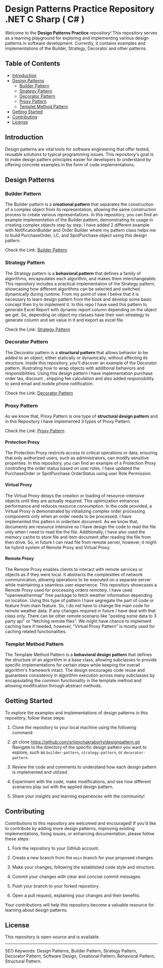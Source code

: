 # Design Patterns Practice Repository .NET C Sharp ( C# )

Welcome to the **Design Patterns Practice** repository! This repository serves as a learning playground for exploring and implementing various design patterns in software development. Currently, it contains examples and implementations of the Builder, Strategy, Decorator and other patterns. 

## Table of Contents

- [Introduction](#introduction)
- [Design Patterns](#design-patterns)
  - [Builder Pattern](#builder-pattern)
  - [Strategy Pattern](#strategy-pattern)
  - [Decorator Pattern](#decorator-pattern)
  - [Proxy Pattern](#proxy-pattern)
  - [Templet Method Pattern](#templet-method-pattern)
- [Getting Started](#getting-started)
- [Contributing](#contributing)
- [License](#license)

## Introduction

Design patterns are vital tools for software engineering that offer tested, reusable solutions to typical programming issues. This repository's goal is to make design pattern principles easier for developers to understand by offering concrete examples in the form of code implementations. 

## Design Patterns

### Builder Pattern

The Builder pattern is a **creational pattern** that separates the construction of a complex object from its representation, allowing the same construction process to create various representations. In this repository, you can find an example implementation of the Builder pattern, demonstrating its usage in creating complex objects step by step. I have added 2 different example with NotificationBuilder and Order Builder where my pattern class helps me to build PurchaseOrder, LC, and SpotPurchase object using this design pattern.

Check the Link: [Builder Pattern](https://github.com/srijonchakraborty/designpattern/tree/main/DesignPattern/BuilderPattern)

### Strategy Pattern

The Strategy pattern is a **behavioral pattern** that defines a family of algorithms, encapsulates each algorithm, and makes them interchangeable. This repository includes a practical implementation of the Strategy pattern, showcasing how different algorithms can be selected and switched dynamically during runtime. From my point of view I belive that it is necessary to learn design pattern from the book and develop some basic concept then try to implement it. In this repo I have used this pattern to generate Excel Report with dynamic report column depending on the object we get. So, depending on object my classes have their own streategy to generate column and set value in it and export as excel file.

Check the Link: [Strategy Pattern](https://github.com/srijonchakraborty/designpattern/tree/main/DesignPattern/StrategyPattern)

### Decorator Pattern

The Decorator pattern is a **structural pattern** that allows behavior to be added to an object, either statically or dynamically, without affecting its structure. Inside this repository, you'll discover an example of the Decorator pattern, illustrating how to wrap objects with additional behaviors and responsibilities. Using this design pattern I have implementation purchase order tax, discount , shipping fee calculation and also added responsibility to send email and mobile phone notification.

Check the Link: [Decorator Pattern](https://github.com/srijonchakraborty/designpattern/tree/main/DesignPattern/DecoratorPattern)

### Proxy Pattern 

As we know that, Proxy Pattern is one type of **structural design pattern** and in this Repository I have implemented 3 types of Proxy Pattern. 

Check the Link: [Proxy Pattern](https://github.com/srijonchakraborty/designpattern/tree/main/DesignPattern/ProxyPattern)

#### Protection Proxy

The Protection Proxy restricts access to critical operations or data, ensuring that only authorized users, such as administrators, can modify sensitive properties. In this repository, you can find an example of a Protection Proxy controlling the order status based on user roles. I have updated the PurchaseOrder or SpotPurchase OrderStatus using user Role Permission.

#### Virtual Proxy

The Virtual Proxy delays the creation or loading of resource-intensive objects until they are actually required. This optimization enhances performance and reduces resource consumption. In the code provided, a Virtual Proxy is demonstrated by initializing complex order processing components only when an order needs to be processed. I have implemented this pattern in orderitem document. As we know that, documents are resource intensive so I have design the code to read the file only when I need to read the the file. Additionally, I have also used the memory cache to store file and item document after reading the file from then drive. So, in future I can read file from remote server, however, it might be hybrid system of Remote Proxy and Virtual Proxy.

#### Remote Proxy

The Remote Proxy enables clients to interact with remote services or objects as if they were local. It abstracts the complexities of network communication, allowing operations to be executed on a separate server while maintaining a seamless user experience. This repository showcases a Remote Proxy used for processing orders remotely. I have used "openweathermap" free package to fetch weather information depending on location. Using this type of pattern I have segregate the part of code or feature from main feature. So, I do not have to change the main code for remote weather data. If any changes required in future I have deal with that class only. There can be other remote scenario like "posting some data to 3 party api" or "fetching remote files". We might have chance to implement caching hare if needed, however, "Virtual Proxy Pattern" is mostly used for caching related functionalities.

### Templet Method Pattern
The Template Method Pattern is a **behavioral design pattern** that defines the structure of an algorithm in a base class, allowing subclasses to provide specific implementations for certain steps while keeping the overall algorithm's framework intact. The design encourages code reuse and guarantees consistency in algorithm execution across many subclasses by encapsulating the common functionality in the template method and allowing modification through abstract methods.

## Getting Started

To explore the examples and implementations of design patterns in this repository, follow these steps:

1. Clone the repository to your local machine using the following command:
2. git clone https://github.com/srijonchakraborty/designpattern.git
  Navigate to the directory of the specific design pattern you want to explore, such as `builder-pattern`, `strategy-pattern`, or `decorator-pattern`.

3. Review the code and comments to understand how each design pattern is implemented and utilized.

4. Experiment with the code, make modifications, and see how different scenarios play out with the applied design pattern.

5. Share your insights and learning experiences with the community!

## Contributing

Contributions to this repository are welcomed and encouraged! If you'd like to contribute by adding more design patterns, improving existing implementations, fixing issues, or enhancing documentation, please follow these steps:

1. Fork the repository to your GitHub account.

2. Create a new branch from the `main` branch for your proposed changes.

3. Make your changes, following the established code style and structure.

4. Commit your changes with clear and concise commit messages.

5. Push your branch to your forked repository.

6. Open a pull request, explaining your changes and their benefits.

Your contributions will help this repository become a valuable resource for learning about design patterns.

## License

This repository is open-source and is available.

---
SEO Keywords: Design Patterns, Builder Pattern, Strategy Pattern, Decorator Pattern, Software Design, Creational Pattern, Behavioral Pattern, Structural Pattern.


